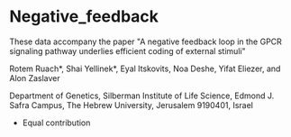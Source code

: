 # Negative_feedback
These data accompany the paper "A negative feedback loop in the GPCR signaling pathway underlies efficient coding of external stimuli"

Rotem Ruach*, Shai Yellinek*, Eyal Itskovits, Noa Deshe, Yifat Eliezer, and Alon Zaslaver

Department of Genetics, Silberman Institute of Life Science, Edmond J. Safra Campus, The Hebrew University, Jerusalem 9190401, Israel

* Equal contribution

